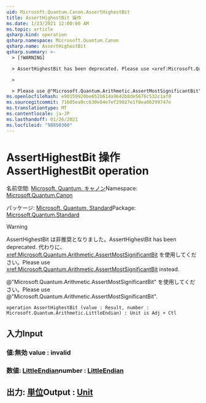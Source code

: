 ```yaml
---
uid: Microsoft.Quantum.Canon.AssertHighestBit
title: AssertHighestBit 操作
ms.date: 1/23/2021 12:00:00 AM
ms.topic: article
qsharp.kind: operation
qsharp.namespace: Microsoft.Quantum.Canon
qsharp.name: AssertHighestBit
qsharp.summary: >-
  > [!WARNING]

  > AssertHighestBit has been deprecated. Please use <xref:Microsoft.Quantum.Arithmetic.AssertMostSignificantBit> instead.

  >

  > Please use @"Microsoft.Quantum.Arithmetic.AssertMostSignificantBit".
ms.openlocfilehash: e90159920be652b614a9b42b8de5676c532c1af0
ms.sourcegitcommit: 71605ea9cc630e84e7ef29027e1f0ea06299747e
ms.translationtype: MT
ms.contentlocale: ja-JP
ms.lasthandoff: 01/26/2021
ms.locfileid: "98850300"
---
```

# <a name="asserthighestbit-operation"></a><span data-ttu-id="4e640-102">AssertHighestBit 操作</span><span class="sxs-lookup"><span data-stu-id="4e640-102">AssertHighestBit operation</span></span>

<span data-ttu-id="4e640-103">名前空間: [Microsoft. Quantum. キャノン](xref:Microsoft.Quantum.Canon)</span><span class="sxs-lookup"><span data-stu-id="4e640-103">Namespace: [Microsoft.Quantum.Canon](xref:Microsoft.Quantum.Canon)</span></span>

<span data-ttu-id="4e640-104">パッケージ: [Microsoft. Quantum. Standard](https://nuget.org/packages/Microsoft.Quantum.Standard)</span><span class="sxs-lookup"><span data-stu-id="4e640-104">Package: [Microsoft.Quantum.Standard](https://nuget.org/packages/Microsoft.Quantum.Standard)</span></span>


> [!WARNING]
> <span data-ttu-id="4e640-105">AssertHighestBit は非推奨となりました。</span><span class="sxs-lookup"><span data-stu-id="4e640-105">AssertHighestBit has been deprecated.</span></span> <span data-ttu-id="4e640-106">代わりに、<xref:Microsoft.Quantum.Arithmetic.AssertMostSignificantBit> を使用してください。</span><span class="sxs-lookup"><span data-stu-id="4e640-106">Please use <xref:Microsoft.Quantum.Arithmetic.AssertMostSignificantBit> instead.</span></span>
>
> <span data-ttu-id="4e640-107">@"Microsoft.Quantum.Arithmetic.AssertMostSignificantBit" を使用してください。</span><span class="sxs-lookup"><span data-stu-id="4e640-107">Please use @"Microsoft.Quantum.Arithmetic.AssertMostSignificantBit".</span></span>



```qsharp
operation AssertHighestBit (value : Result, number : Microsoft.Quantum.Arithmetic.LittleEndian) : Unit is Adj + Ctl
```


## <a name="input"></a><span data-ttu-id="4e640-108">入力</span><span class="sxs-lookup"><span data-stu-id="4e640-108">Input</span></span>

### <a name="value--__invalidresult__"></a><span data-ttu-id="4e640-109">値:__無効 <Result>__</span><span class="sxs-lookup"><span data-stu-id="4e640-109">value : __invalid<Result>__</span></span>




### <a name="number--littleendian"></a><span data-ttu-id="4e640-110">数値: [LittleEndian](xref:Microsoft.Quantum.Arithmetic.LittleEndian)</span><span class="sxs-lookup"><span data-stu-id="4e640-110">number : [LittleEndian](xref:Microsoft.Quantum.Arithmetic.LittleEndian)</span></span>





## <a name="output--unit"></a><span data-ttu-id="4e640-111">出力: [単位](xref:microsoft.quantum.lang-ref.unit)</span><span class="sxs-lookup"><span data-stu-id="4e640-111">Output : [Unit](xref:microsoft.quantum.lang-ref.unit)</span></span>

